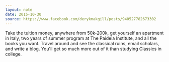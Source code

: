 ```yaml
---
layout: note
date: 2015-10-30
source: https://www.facebook.com/derykmakgill/posts/940527782673302
---
```


Take the tuition money, anywhere from 50k-200k, get yourself an apartment in Italy, two years of summer program at The Paideia Institute, and all the books you want. Travel around and see the classical ruins, email scholars, and write a blog. You'll get so much more out of it than studying Classics in college.
